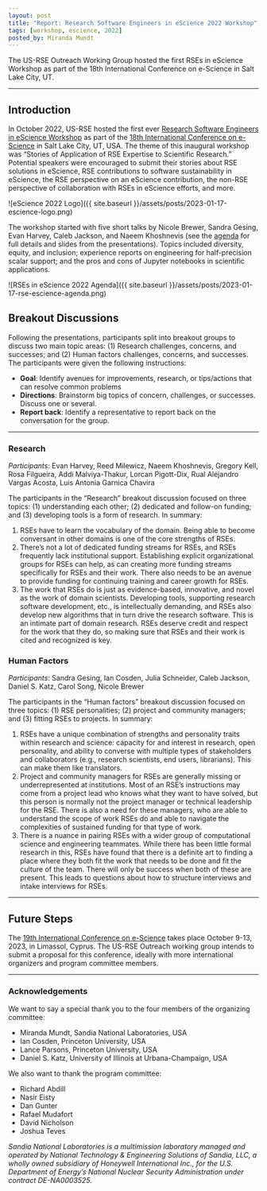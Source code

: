 ```yaml
---
layout: post
title: "Report: Research Software Engineers in eScience 2022 Workshop"
tags: [workshop, escience, 2022]
posted_by: Miranda Mundt
---
```


The US-RSE Outreach Working Group hosted the first RSEs in eScience Workshop
as part of the 18th International Conference on e-Science in Salt Lake City, UT.

-------

## Introduction

In October 2022, US-RSE hosted the first ever 
[Research Software Engineers in eScience Workshop](https://us-rse.org/rse-escience-2022/)
as part of the [18th International Conference on e-Science](https://www.escience-conference.org/2022/)
in Salt Lake City, UT, USA. The theme of this inaugural workshop was “Stories
of Application of RSE Expertise to Scientific Research.” Potential speakers
were encouraged to submit their stories about RSE solutions in eScience, RSE
contributions to software sustainability in eScience, the RSE perspective on
an eScience contribution, the non-RSE perspective of collaboration with RSEs
in eScience efforts, and more.

![eScience 2022 Logo]({{ site.baseurl }}/assets/posts/2023-01-17-escience-logo.png)

The workshop started with five short talks by Nicole Brewer, Sandra Gesing,
Evan Harvey, Caleb Jackson, and Naeem Khoshnevis (see the [agenda](https://us-rse.org/rse-escience-2022/agenda/)
for full details and slides from the presentations). Topics included diversity, equity,
and inclusion; experience reports on engineering for half-precision scalar
support; and the pros and cons of Jupyter notebooks in scientific applications.

![RSEs in eScience 2022 Agenda]({{ site.baseurl }}/assets/posts/2023-01-17-rse-escience-agenda.png)

## Breakout Discussions

Following the presentations, participants split into breakout groups to discuss
two main topic areas: (1) Research challenges, concerns, and successes;
and (2) Human factors challenges, concerns, and successes. 
The participants were given the following instructions:

- **Goal**: Identify avenues for improvements, research, or tips/actions that can resolve common problems
- **Directions**: Brainstorm big topics of concern, challenges, or successes. Discuss one or several.
- **Report back**: Identify a representative to report back on the conversation for the group.

-------

### Research

_Participants_: Evan Harvey, Reed Milewicz, Naeem Khoshnevis, Gregory Kell, Rosa
Filgueira, Addi Malviya-Thakur, Lorcan Pigott-Dix, Rual Alejandro Vargas Acosta,
Luis Antonia Garnica Chavira

The participants in the “Research” breakout discussion focused on three topics:
(1) understanding each other; (2) dedicated and follow-on funding; and
(3) developing tools is a form of research. In summary:

1. RSEs have to learn the vocabulary of the domain. Being able to become conversant in other domains is one of the core strengths of RSEs.
1. There’s not a lot of dedicated funding streams for RSEs, and RSEs frequently lack institutional support. Establishing explicit organizational groups for RSEs can help, as can creating more funding streams specifically for RSEs and their work. There also needs to be an avenue to provide funding for continuing training and career growth for RSEs.
1. The work that RSEs do is just as evidence-based, innovative, and novel as the work of domain scientists. Developing tools, supporting research software development, etc., is intellectually demanding, and RSEs also develop new algorithms that in turn drive the research software. This is an intimate part of domain research. RSEs deserve credit and respect for the work that they do, so making sure that RSEs and their work is cited and recognized is key.

### Human Factors

_Participants_: Sandra Gesing, Ian Cosden, Julia Schneider, Caleb Jackson,
Daniel S. Katz, Carol Song, Nicole Brewer

The participants in the “Human factors” breakout discussion focused on three topics:
(1) RSE personalities; (2) project and community managers; and
(3) fitting RSEs to projects. In summary:

1. RSEs have a unique combination of strengths and personality traits within research and science: capacity for and interest in research, open personality, and ability to converse with multiple types of stakeholders and collaborators (e.g., research scientists, end users, librarians). This can make them like translators.
1. Project and community managers for RSEs are generally missing or underrepresented at institutions. Most of an RSE’s instructions may come from a project lead who knows what they want to have solved, but this person is normally not the project manager or technical leadership for the RSE. There is also a need for these managers, who are able to understand the scope of work RSEs do and able to navigate the complexities of sustained funding for that type of work.
1. There is a nuance in pairing RSEs with a wider group of computational science and engineering teammates. While there has been little formal research in this, RSEs have found that there is a definite art to finding a place where they both fit the work that  needs to be done and fit the culture of the team. There will only be success when both of these are present. This leads to questions about how to structure interviews and intake interviews for RSEs.

-------

## Future Steps

The [19th International Conference on e-Science](https://www.escience-conference.org/2023/)
takes place October 9-13, 2023, in Limassol, Cyprus. The US-RSE Outreach
working group intends to submit a proposal for this conference, ideally
with more international organizers and program committee members.

--------

### Acknowledgements

We want to say a special thank you to the four members of the organizing committee:

- Miranda Mundt, Sandia National Laboratories, USA
- Ian Cosden, Princeton University, USA
- Lance Parsons, Princeton University, USA
- Daniel S. Katz, University of Illinois at Urbana-Champaign, USA


We also want to thank the program committee:

- Richard Abdill
- Nasir Eisty
- Dan Gunter
- Rafael Mudafort
- David Nicholson
- Joshua Teves

_Sandia National Laboratories is a multimission laboratory managed and operated by National 
Technology & Engineering Solutions of Sandia, LLC, a wholly owned subsidiary of Honeywell 
International Inc., for the U.S. Department of Energy’s National Nuclear Security Administration 
under contract DE-NA0003525._
